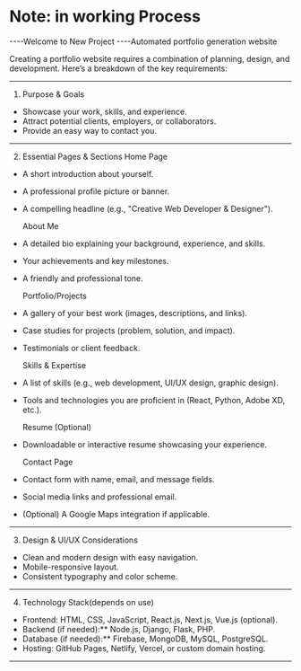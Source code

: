 # Note: in working Process
----Welcome to New Project 
----Automated portfolio generation website

Creating a portfolio website requires a combination of planning, design, and development. Here’s a breakdown of the key requirements:  

---

1. Purpose & Goals
- Showcase your work, skills, and experience.  
- Attract potential clients, employers, or collaborators.  
- Provide an easy way to contact you.  

---

2. Essential Pages & Sections
   Home Page
- A short introduction about yourself.  
- A professional profile picture or banner.  
- A compelling headline (e.g., "Creative Web Developer & Designer").  

   About Me
- A detailed bio explaining your background, experience, and skills.  
- Your achievements and key milestones.  
- A friendly and professional tone.  

   Portfolio/Projects  
- A gallery of your best work (images, descriptions, and links).  
- Case studies for projects (problem, solution, and impact).  
- Testimonials or client feedback.  

  Skills & Expertise
- A list of skills (e.g., web development, UI/UX design, graphic design).  
- Tools and technologies you are proficient in (React, Python, Adobe XD, etc.).  

  Resume (Optional)
- Downloadable or interactive resume showcasing your experience.  

  Contact Page
- Contact form with name, email, and message fields.  
- Social media links and professional email.  
- (Optional) A Google Maps integration if applicable.  

---

3. Design & UI/UX Considerations
- Clean and modern design with easy navigation.  
- Mobile-responsive layout.  
- Consistent typography and color scheme.   

---

4. Technology Stack(depends on use)
- Frontend: HTML, CSS, JavaScript, React.js, Next.js, Vue.js (optional).  
- Backend (if needed):** Node.js, Django, Flask, PHP.  
- Database (if needed):** Firebase, MongoDB, MySQL, PostgreSQL.  
- Hosting: GitHub Pages, Netlify, Vercel, or custom domain hosting.  

---
